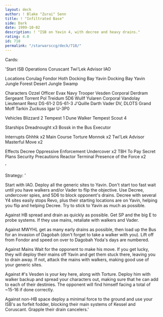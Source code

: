 ```yaml
---
layout: deck
author: ! Blake "Zurai" Senn
title: ! "Infiltrated Base"
side: Dark
date: 1999-10-02
description: ! "ISB on Yavin 4, with decree and heavy drains."
rating: 4.0
id: 718
permalink: "/starwarsccg/deck/718/"
---
```

Cards: 

'Start
ISB Operations
Coruscant
Twi'Lek Advisor
IAO

Locations
Corulag
Fondor
Hoth Docking Bay
Yavin Docking Bay
Yavin Jungle
Forest
Desert
Jungle
Swamp

Characters
Ozzel
Officer Evax
Navy Trooper Vesden
Corporal Derdram
Sergeant Torrent
Pol Treidum
5D6
Wullf Yularen
Corporal Vandolay
Lieutenant Renz
DS-61-2
DS-61-3
J'Quille
Darth Vader
DV, DLOTS
Grand Moff Tarkin
Zuckuss
Igar
U-3P0

Vehicles
Blizzard 2
Tempest 1
Dune Walker
Tempest Scout 4

Starships
Dreadnought x3
Bossk in the Bus
Executor

Interrupts
Ghhhk x2
Main Course
Torture
Monnok x2
Twi'Lek Advisor
Masterful Move x2

Effects
Decree
Oppressive Enforcement
Undercover x2
TBH To Pay
Secret Plans
Security Precautions
Reactor Terminal
Presence of the Force x2

'

Strategy: '

Start with IAO. Deploy all the generic sites to Yavin. Don't start too fast wait until you have walkers and/or Vader to flip the objective. Use Decree, undercover spies, and 5D6 to block opponent's drains. Decree with several Y4 sites easily stops Revo, plus their starting locations are on Yavin, helping you flip and helping Decree. Try to stick to Yavin as much as possible.

Against HB spread and drain as quickly as possible. Get SP and the big E to probe systems. If they use mains, retaliate with walkers and Vader.

Against MWYHL get as many early drains as possible, then load up the Bus for an invasion of Dagobah (don't forget to take a walker with you). Lift off from Fondor and speed on over to Dagobah Yoda's days are numbered.

Against Mains Wait for the opponent to make his move. If you get lucky, they will deploy their mains off Yavin and get them stuck there, leaving
you to drain away. If not, attack the mains with walkers, making good use of your generic sites.

Against #'s Vesden is your key here, along with Torture. Deploy him with walker backup and spread your characters out, making sure that he can add to each of their destinies. The opponent will find himself facing a total of ~15-16 if done correctly.

Against non-HB space deploy a minimal force to the ground and use your ISB's as forfeit fodder, blocking their main systems of Kessel and Coruscant. Grapple their drain cancelers.'

